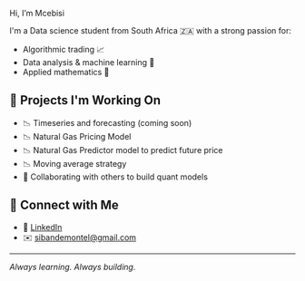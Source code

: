  Hi, I’m Mcebisi

I'm a Data science student from South Africa 🇿🇦 with a strong passion for:
- Algorithmic trading 📈
- Data analysis & machine learning 🤖
- Applied mathematics 🧠

## 🔧 Projects I'm Working On
- 📉 Timeseries and forecasting (coming soon)
- 📉 Natural Gas Pricing Model
- 📉 Natural Gas Predictor model to predict future price
- 📉 Moving average strategy
- 🤝 Collaborating with others to build quant models

## 🔗 Connect with Me
- 💼 [LinkedIn](www.linkedin.com/in/montel-sibande-0aa1221b2)
- ✉️ sibandemontel@gmail.com

---

_Always learning. Always building._
